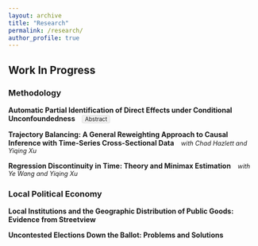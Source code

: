 ```yaml
---
layout: archive
title: "Research"
permalink: /research/
author_profile: true
---
```


<style>
.paper {
  margin-bottom: 1em;
}
.paper-title {
  font-weight: bold;
  font-size: 1em;
}
.abstract-toggle {
  display: inline-block;
  margin-left: 10px;
  font-size: 0.8em;
  padding: 0 5px;
  background-color: #f0f0f0;
  border: 1px solid #ddd;
  border-radius: 3px;
  cursor: pointer;
}
.coauthors {
  font-size: 0.9em;
  font-style: italic;
  margin-left: 10px;
}
.abstract {
  display: none;
  margin-top: 10px;
  margin-bottom: 10px;
  font-size: 0.9em;
  padding-left: 20px;
}
.abstract-checkbox {
  display: none;
}
.abstract-checkbox:checked + .abstract {
  display: block;
}
</style>

## Work In Progress

### Methodology

<div class="paper">
  <span class="paper-title">Automatic Partial Identification of Direct Effects under Conditional Unconfoundedness</span>
  <label for="abstract1" class="abstract-toggle">Abstract</label>
  <input type="checkbox" id="abstract1" class="abstract-checkbox">
  <div class="abstract">
    This paper develops a practical and performant algorithm for estimating sharp bounds on principal strata direct effects. I extend work on attrition problems to provide a nonparametric estimator under conditional unconfoundedness and monotonicity, more tenable assumptions than needed in popular methods for direct effect estimation. The estimator learns nuisance parameters via random forests and then learns the debiasing correction terms directly via a neural network. This approach blends the advantages of kernel-based quantile regression methods while improving finite-sample performance relative to plug-in estimation of the correction terms. I demonstrate the performance of the algorithm in simulations and apply the bounds to revisit canonical mediation problems in political science.
  </div>
</div>

<div class="paper">
  <span class="paper-title">Trajectory Balancing: A General Reweighting Approach to Causal Inference with Time-Series Cross-Sectional Data</span>
  <span class="coauthors">with Chad Hazlett and Yiqing Xu</span>
</div>

<div class="paper">
  <span class="paper-title">Regression Discontinuity in Time: Theory and Minimax Estimation</span>
  <span class="coauthors">with Ye Wang and Yiqing Xu</span>
</div>

### Local Political Economy

<div class="paper">
  <span class="paper-title">Local Institutions and the Geographic Distribution of Public Goods: Evidence from Streetview</span>
</div>

<div class="paper">
  <span class="paper-title">Uncontested Elections Down the Ballot: Problems and Solutions</span>
</div>



<!--- 
* Minimax Adjustments for Spatial Confounding _(with Apoorva Lal)_
* Natural Amenities and Political Incentives: Evidence from Climate Change _(with Janet Malzahn)_
* Does Politics Need Tiebout? Local Distributive Politics and Residential Sorting
* The Chief and the Sheriff: Election vs. Appointment in Municipal Policing _(with Shun Yamaya)_
-->